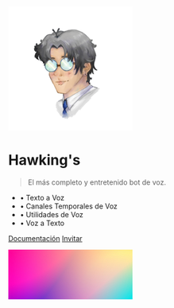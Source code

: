 ![logo](../assets/logo.png)

# Hawking's

> El más completo y entretenido bot de voz.

- • Texto a Voz
- • Canales Temporales de Voz
- • Utilidades de Voz
- • Voz a Texto

[Documentación](/es/home?id=presentamos-a-hawking39s)
[Invitar](https://discord.com/oauth2/authorize?client_id=828540208743710741&permissions=871722000&scope=bot%20applications.commands)

![](../assets/background.png)

